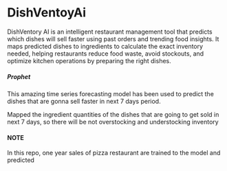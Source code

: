 # DishVentoyAi
DishVentory AI is an intelligent restaurant management tool that predicts which dishes will sell faster using past orders and trending food insights. It maps predicted dishes to ingredients to calculate the exact inventory needed, helping restaurants reduce food waste, avoid stockouts, and optimize kitchen operations by preparing the right dishes.


<h5>Prophet</h5>
<p>This amazing time series forecasting model has been used to predict the dishes that are gonna sell faster in next 7 days period.</p>
<p>Mapped the ingredient quantities of the dishes that are going to get sold in next 7 days, so there will be not overstocking and understocking inventory</p>
<h4>NOTE</h4>
<p>In this repo, one year sales of pizza restaurant are trained to the model and predicted</p>
